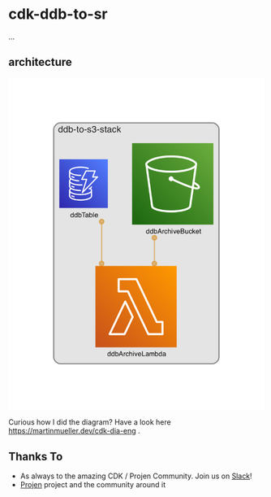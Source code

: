 # cdk-ddb-to-sr

...

## architecture

![all.png](diagrams/all.png)

Curious how I did the diagram? Have a look here https://martinmueller.dev/cdk-dia-eng .

## Thanks To

- As always to the amazing CDK / Projen Community. Join us on [Slack](https://cdk-dev.slack.com)!
- [Projen](https://github.com/projen/projen) project and the community around it
